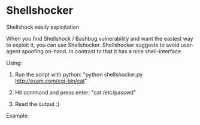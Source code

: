 # Shellshocker
Shellshock easily exploitation

When you find Shellshock / Bashbug vulnerability and want the easiest way to exploit it, you can use Shellshocker.
Shellshocker suggests to avoid user-agent spoofing on-hand. In contrast to that it has a nice shell-interface.

Using:
  1. Run the script with python: "python shellshocker.py http://exam.com/cgi-bin/cat"


  2. Hit command and press enter: "cat /etc/passwd"


  3. Read the output :)


Example:


